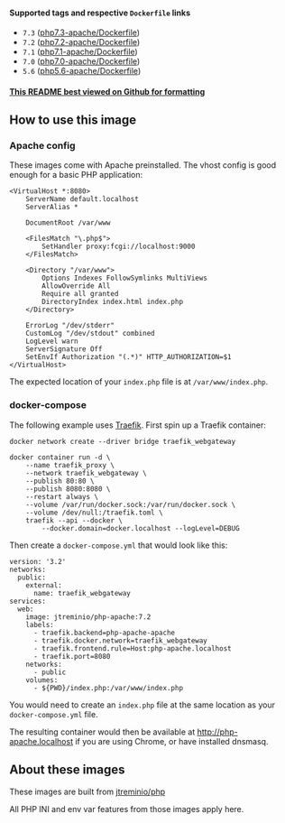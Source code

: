 #### Supported tags and respective `Dockerfile` links

* `7.3` ([php7.3-apache/Dockerfile](https://github.com/jtreminio/php-docker/blob/master/apache/Dockerfile-7.3))
* `7.2` ([php7.2-apache/Dockerfile](https://github.com/jtreminio/php-docker/blob/master/apache/Dockerfile-7.2))
* `7.1` ([php7.1-apache/Dockerfile](https://github.com/jtreminio/php-docker/blob/master/apache/Dockerfile-7.1))
* `7.0` ([php7.0-apache/Dockerfile](https://github.com/jtreminio/php-docker/blob/master/apache/Dockerfile-7.0))
* `5.6` ([php5.6-apache/Dockerfile](https://github.com/jtreminio/php-docker/blob/master/apache/Dockerfile-5.6))

#### [This README best viewed on Github for formatting](https://github.com/jtreminio/php-docker/blob/master/apache/README.md)

## How to use this image

### Apache config

These images come with Apache preinstalled. The vhost config is good enough for a basic PHP application:

    <VirtualHost *:8080>
        ServerName default.localhost
        ServerAlias *
    
        DocumentRoot /var/www
    
        <FilesMatch "\.php$">
            SetHandler proxy:fcgi://localhost:9000
        </FilesMatch>
    
        <Directory "/var/www">
            Options Indexes FollowSymlinks MultiViews
            AllowOverride All
            Require all granted
            DirectoryIndex index.html index.php
        </Directory>
    
        ErrorLog "/dev/stderr"
        CustomLog "/dev/stdout" combined
        LogLevel warn
        ServerSignature Off
        SetEnvIf Authorization "(.*)" HTTP_AUTHORIZATION=$1
    </VirtualHost>


The expected location of your `index.php` file is at `/var/www/index.php`.

### docker-compose

The following example uses [Traefik](https://hub.docker.com/_/traefik/). First spin up a Traefik container:

    docker network create --driver bridge traefik_webgateway

    docker container run -d \
        --name traefik_proxy \
        --network traefik_webgateway \
        --publish 80:80 \
        --publish 8080:8080 \
        --restart always \
        --volume /var/run/docker.sock:/var/run/docker.sock \
        --volume /dev/null:/traefik.toml \
        traefik --api --docker \
            --docker.domain=docker.localhost --logLevel=DEBUG

Then create a `docker-compose.yml` that would look like this:

    version: '3.2'
    networks:
      public:
        external:
          name: traefik_webgateway
    services:
      web:
        image: jtreminio/php-apache:7.2
        labels:
          - traefik.backend=php-apache-apache
          - traefik.docker.network=traefik_webgateway
          - traefik.frontend.rule=Host:php-apache.localhost
          - traefik.port=8080
        networks:
          - public
        volumes:
          - ${PWD}/index.php:/var/www/index.php

You would need to create an `index.php` file at the same location as your `docker-compose.yml` file.

The resulting container would then be available at http://php-apache.localhost if you are using Chrome, or have installed dnsmasq.

## About these images

These images are built from [jtreminio/php](https://hub.docker.com/r/jtreminio/php/)

All PHP INI and env var features from those images apply here.
